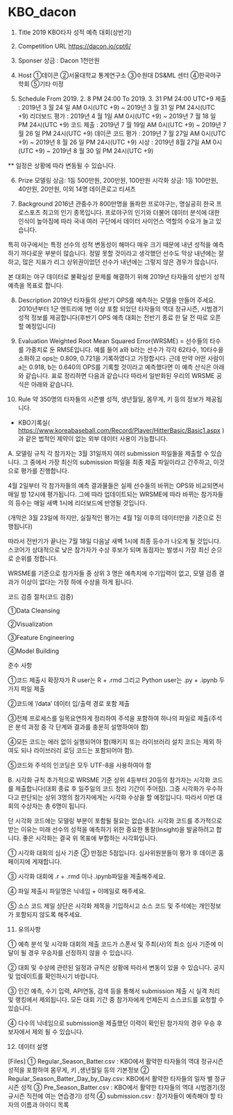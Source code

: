 # KBO_dacon

1. Title
2019 KBO타자 성적 예측 대회(상반기)

 
2. Competition URL
https://dacon.io/cpt6/


3. Sponser
상금 : Dacon 1천만원
 

4. Host
①데이콘
②서울대학교 통계연구소
③수원대 DS&ML 센터
④한국야구학회
⑤기타 미정
 

5. Schedule
From 2019. 2. 8 PM 24:00 To 2019. 3. 31 PM 24:00 UTC+9 
제출 : 2019년 3 월 24 일 AM 0시(UTC +9) ~ 2019년 3 월 31 일 PM 24시(UTC +9)
리더보드 평가 : 2019년 4 월  1일 AM 0시(UTC +9) ~ 2019년 7 월 18 일 PM 24시(UTC +9)
코드 제출 : 2019년 7 월  19일 AM 0시(UTC +9) ~ 2019년 7 월 26 일 PM 24시(UTC +9)
데이콘 코드 평가 : 2019년 7 월  27일 AM 0시(UTC +9) ~ 2019년 8 월 26 일 PM 24시(UTC +9)
시상  : 2019년 8월  27일 AM 0시(UTC +9) ~ 2019년 8 월 30 일 PM 24시(UTC +9)

** 일정은 상황에 따라 변동될 수 있습니다. 


6. Prize
모델링 상금: 1등 500만원, 200만원, 100만원
시각화 상금: 1등 100만원, 40만원, 20만원, 이외 14명 데이콘로고 티셔츠
 

7. Background
2016년 관중수가 800만명을 돌파한 프로야구는, 명실공히 한국 프로스포츠 최고의 인기 종목입니다. 프로야구의 인기와 더불어 데이터 분석에 대한 인식이 높아짐에 따라 국내 여러 구단에서 데이터 사이언스 역할의 수요가 늘고 있습니다.

특히 야구에서는 특정 선수의 성적 변동성이 해마다 매우 크기 때문에 내년 성적을 예측하기 까다로운 부분이 많습니다. 정말 못할 것이라고 생각했던 선수도 막상 내년에는 잘하고, 많은 지표가 리그 상위권이었던 선수가 내년에는 그렇지 않은 경우가 많습니다.

본 대회는 야구 데이터로 불확실성 문제를 해결하기 위해 2019년 타자들의 상반기 성적 예측을 목표로 합니다.

 
8. Description
2019년 타자들의 상반기 OPS를 예측하는 모델을 만들어 주세요. 2010년부터 1군 엔트리에 1번 이상 포함 되었던 타자들의 역대 정규시즌, 시범경기 성적 정보를 제공합니다(후반기 OPS 예측 대회는 전반기 종료 한 달 전 따로 오픈할 예정입니다)

 
9. Evaluation
Weighted Root Mean Squared Error(WRSME) = 
선수들의 타수를 가중치로 둔 RMSE입니다.
예를 들어 a와 b라는 선수가 각각 62타수, 10타수을 소화하고 ops는 0.809, 0.721을 기록하였다고 가정합시다. 근데 만약 어떤 사람이 a는 0.918, b는 0.640의 OPS를 기록할 것이라고 예측했다면 이 예측 산식은 아래와 같습니다.
표로 정리하면 다음과 같습니다
따라서 일반화된 우리의 WRSME 공식은 아래와 같습니다.


10. Rule
약 350명의 타자들의 시즌별 성적, 생년월일, 몸무게, 키 등의 정보가 제공됩니다.
* KBO기록실( https://www.koreabaseball.com/Record/Player/HitterBasic/Basic1.aspx )과 같은 법적인 제약이 없는 외부 데이터 사용이 가능합니다.
   
A. 모델링 규칙
각 참가자는 3월 31일까지 여러 submission 파일들을 제출할 수 있습니다. 그 중에서 가장 최신의 submission 파일을 최종 제출 파일이라고 간주하고, 이것으로 평가를 진행합니다.

4월 2일부터 각 참가자들의 예측 결과물들은 실제 선수들의 바뀌는 OPS와 비교되면서 매일 밤 12시에 평가됩니다. 그에 따라 업데이트되는 WRSME에 따라 바뀌는 참가자들의 등수는 매일 새벽 1시에 리더보드에 반영될 것입니다.

(개막은 3월 23일에 하지만, 실질적인 평가는 4월 1일 이후의 데이터만을 기준으로 진행됩니다)

따라서 전반기가 끝나는 7월 18일 다음날 새벽 1시에 최종 등수가 나오게 될 것입니다. 스코어가 상대적으로 낮은 참가자가 수상 후보가 되며 동점자는 발생시 가장 최신 순으로 순위를 정합니다.

WRSME를 기준으로 참가자들 중 상위 3 명은 예측치에 수기입력이 없고, 모델 검증 결과가 이상이 없다는 가정 하에 수상을 하게 됩니다.

코드 검증 절차(코드 검증)

①Data Cleansing

②Visualization

③Feature Engineering

④Model Building


준수 사항

①코드 제출시 확장자가 R user는 R + .rmd 그리고 Python user는 .py + .ipynb 두 가지 파일 제출

②코드에 ‘/data’ 데이터 입/출력 경로 포함 제출

③전체 프로세스를 일목요연하게 정리하여 주석을 포함하여 하나의 파일로 제출(주석은 분석 과정 중 각 단계와 결과를 충분히 설명하여야 함)

④모든 코드는 에러 없이 실행되어야 함(패키지 또는 라이브러리 설치 코드는 제외 하여도 되나 라이브러리 로딩 코드는 포함되어야 함).

⑤코드와 주석의 인코딩은 모두 UTF-8을 사용하여야 함


B. 시각화 규칙
추가적으로 WRSME 기준 상위 4등부터 20등의 참가자는 시각화 코드를 제출합니다(대회 종료 후 일주일의 코드 정리 기간이 주어짐). 그중 시각화가 우수하다고 판단되는 상위 3명의 참가자에게는 시각화 수상을 할 예정입니다. 따라서 이번 대회의 수상자는 총 6명이 됩니다.

단 시각화 코드에는 모델링 부분이 포함될 필요는 없습니다. 시각화 코드를 추가적으로 받는 이유는 미래 선수의 성적을 예측하기 위한 중요한 통찰(Insight)을 발굴하려고 합니다. 좋은 시각화는 결국 위 목표에 부합하는 시각화입니다.

 

① 시각화 대회의 심사 기준
② 만점은 5점입니다. 심사위원분들이 평가 후 데이콘 홈페이지에 게재합니다.

③ 시각화 대회에 .r + .rmd 이나 .ipynb파일을 제출해주세요.

④ 파일 제출시 파일명은 닉네임 + 이메일로 해주세요.

⑤ 소스 코드 제일 상단은 시각화 제목을 기입하시고 소스 코드 및 주석에는 개인정보가 포함되지 않도록 해주세요.

 

11.    유의사항

① 예측 분석 및 시각화 대회의 제출 코드가 스폰서 및 주최(사)의 최소 심사 기준에 미달이 될 경우 우승자를 선정하지 않을 수 있습니다.

② 대회 및 수상에 관련된 일정과 규칙은 상황에 따라서 변동이 있을 수 있습니다. 공지 및 업데이트를 확인하시기 바랍니다.

③ 인간 예측, 수기 입력, API연동, 검색 등을 통해서 submission 제출 시 실격 처리 및 랭킹에서 제외됩니다. 모든 대회 기간 중 참가자에게 언제든지 소스코드를 요청할 수 있습니다.

④ 다수의 닉네임으로 submission을 제출했던 이력이 확인된 참가자의 경우 우승 후보자에서 제외 될 수 있습니다.

 

12. 데이터 설명


[Files]
①    Regular_Season_Batter.csv : KBO에서 활약한 타자들의 역대 정규시즌 성적을 포함하여 몸무게, 키 ,생년월일 등의 기본정보
②    Regular_Season_Batter_Day_by_Day.csv: KBO에서 활약한 타자들의 일자 별 정규시즌 성적
③    Pre_Season_Batter.csv : KBO에서 활약한 타자들의 역대 시범경기(정규시즌 직전에 여는 연습경기) 성적
④    submission.csv : 참가자들이 예측해야 할 타자의 이름과 아이디 목록
